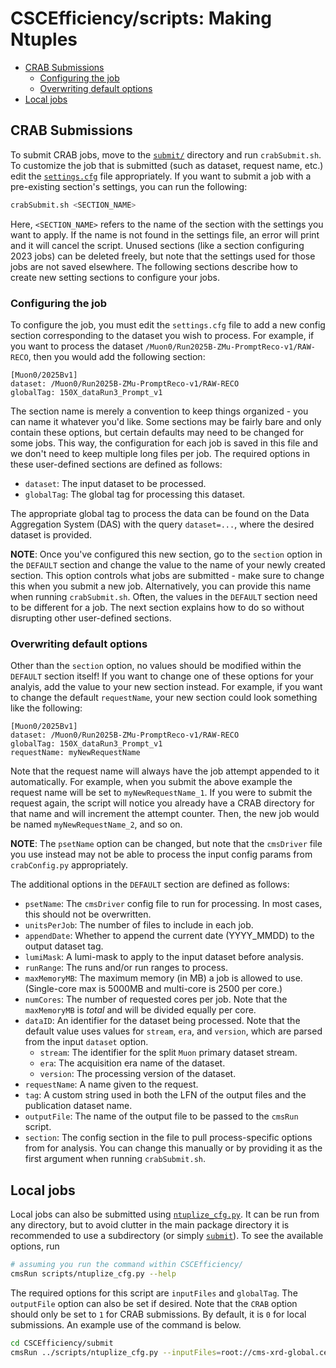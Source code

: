 # CSCEfficiency/scripts: Making Ntuples

- [CRAB Submissions](#crab-submissions)
   * [Configuring the job](#configuring-the-job)
   * [Overwriting default options](#overwriting-default-options)
- [Local jobs](#local-jobs)

## CRAB Submissions

To submit CRAB jobs, move to the [`submit/`](../submit/) directory and run `crabSubmit.sh`. To customize the job that is submitted (such as dataset, 
request name, etc.) edit the [`settings.cfg`](../submit/settings.cfg) file appropriately. If you want to submit a job with a pre-existing section's settings,
you can run the following:

```bash
crabSubmit.sh <SECTION_NAME>
```

Here, `<SECTION_NAME>` refers to the name of the section with the settings you want to apply. If the name is not found in the settings file, an error will print and it
will cancel the script. Unused sections (like a section configuring 2023 jobs) can be deleted freely, but note that the settings used for those jobs are not saved elsewhere. 
The following sections describe how to create new setting sections to configure your jobs.

### Configuring the job

To configure the job, you must edit the `settings.cfg` file to add a new config section corresponding to the dataset you wish to process. For example,
if you want to process the dataset `/Muon0/Run2025B-ZMu-PromptReco-v1/RAW-RECO`, then you would add the following section:

```dosini
[Muon0/2025Bv1]
dataset: /Muon0/Run2025B-ZMu-PromptReco-v1/RAW-RECO
globalTag: 150X_dataRun3_Prompt_v1 
```

The section name is merely a convention to keep things organized - you can name it whatever you'd like. Some sections may be fairly bare and only contain these
options, but certain defaults may need to be changed for some jobs. This way, the configuration for each job is saved in this file and we don't need to keep
multiple long files per job. The required options in these user-defined sections are defined as follows:

* `dataset`: The input dataset to be processed. 
* `globalTag`: The global tag for processing this dataset.

The appropriate global tag to process the data can be found on the Data Aggregation System (DAS) with the query `dataset=...`, where the desired dataset is provided.

**NOTE**: Once you've configured this new section, go to the `section` option in the `DEFAULT` section and change the value to the name of your newly created section.
This option controls what jobs are submitted - make sure to change this when you submit a new job. Alternatively, you can provide this name when running `crabSubmit.sh`.
Often, the values in the `DEFAULT` section need to be different for a job. The next section explains how to do so without disrupting other user-defined sections.

### Overwriting default options

Other than the `section` option, no values should be modified within the `DEFAULT` section itself! If you want to change one of these options for your analyis, add 
the value to your new section instead. For example, if you want to change the default `requestName`, your new section could look something like the following:

```dosini
[Muon0/2025Bv1]
dataset: /Muon0/Run2025B-ZMu-PromptReco-v1/RAW-RECO
globalTag: 150X_dataRun3_Prompt_v1 
requestName: myNewRequestName
```

Note that the request name will always have the job attempt appended to it automatically. For example, when you submit the above example the request name will be set to
`myNewRequestName_1`. If you were to submit the request again, the script will notice you already have a CRAB directory for that name and will increment the attempt counter.
Then, the new job would be named `myNewRequestName_2`, and so on.

**NOTE**: The `psetName` option can be changed, but note that the `cmsDriver` file you use instead
may not be able to process the input config params from `crabConfig.py` appropriately.

The additional options in the `DEFAULT` section are defined as follows:

* `psetName`: The `cmsDriver` config file to run for processing. In most cases, this should not be overwritten.
* `unitsPerJob`: The number of files to include in each job.
* `appendDate`: Whether to append the current date (YYYY_MMDD) to the output dataset tag.
* `lumiMask`: A lumi-mask to apply to the input dataset before analysis.
* `runRange`: The runs and/or run ranges to process.
* `maxMemoryMB`: The maximum memory (in MB) a job is allowed to use. (Single-core max is 5000MB and multi-core is 2500 per core.)
* `numCores`: The number of requested cores per job. Note that the `maxMemoryMB` is *total* and will be divided equally per core.
* `dataID`: An identifier for the dataset being processed. Note that the default value uses values for `stream`, `era`, and `version`, which are
parsed from the input `dataset` option.
  * `stream`: The identifier for the split `Muon` primary dataset stream.
  * `era`: The acquisition era name of the dataset.
  * `version`: The processing version of the dataset.
* `requestName`: A name given to the request.
* `tag`: A custom string used in both the LFN of the output files and the publication dataset name.
* `outputFile`: The name of the output file to be passed to the `cmsRun` script.
* `section`: The config section in the file to pull process-specific options from for analysis. You can change this manually or by providing it as the
first argument when running `crabSubmit.sh`.

## Local jobs

Local jobs can also be submitted using [`ntuplize_cfg.py`](CSCEfficiency/scripts/ntuplize_cfg.py). It can be run from any directory, but to avoid clutter in 
the main package directory it is recommended to use a subdirectory (or simply [`submit`](CSCEfficiency/submit)). To see the available options, run

```bash
# assuming you run the command within CSCEfficiency/
cmsRun scripts/ntuplize_cfg.py --help
```

The required options for this script are `inputFiles` and `globalTag`. The `outputFile` option can also be set if desired. Note that the `CRAB` option should only
be set to `1` for CRAB submissions. By default, it is `0` for local submissions. An example use of the command is below.

```bash
cd CSCEfficiency/submit
cmsRun ../scripts/ntuplize_cfg.py --inputFiles=root://cms-xrd-global.cern.ch//store/data/Run2025B/Muon0/RAW-RECO/ZMu-PromptReco-v1/000/391/668/00000/b7adfb3e-c0f3-4c04-9908-b4a5cbacad1a.root globalTag=150X_dataRun3_Prompt_v1 outputFile=test.root
```
